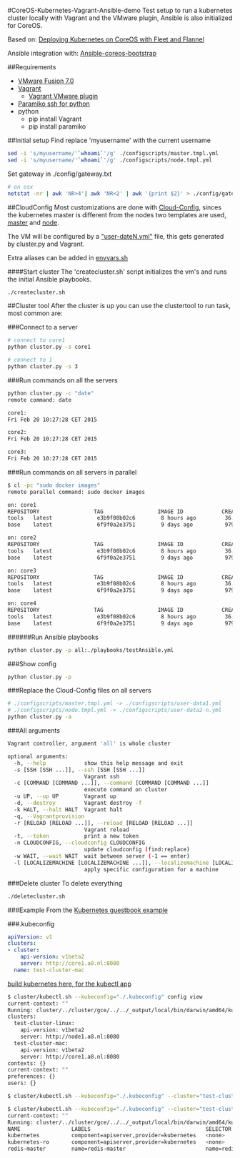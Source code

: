 #CoreOS-Kubernetes-Vagrant-Ansible-demo
Test setup to run a kubernetes cluster locally with Vagrant and the VMware plugin, Ansible is also initialized for CoreOS.

Based on:
[Deploying Kubernetes on CoreOS with Fleet and Flannel](https://github.com/kelseyhightower/kubernetes-fleet-tutorial)

Ansible integration with:
[Ansible-coreos-bootstrap](https://github.com/defunctzombie/ansible-coreos-bootstrap)


##Requirements
* [VMware Fusion 7.0](http://www.vmware.com/products/fusion/fusion-evaluation)
* [Vagrant](https://www.Vagrantup.com)
    * [Vagrant VMware plugin](http://www.vagrantup.com/VMware)
* [Paramiko ssh for python](http://docs.paramiko.org/en/1.15/)
* python
    * pip install Vagrant
    * pip install paramiko

##Initial setup
Find replace 'myusername' with the current username
```bash
sed -i 's/myusername/'`whoami`'/g' ./configscripts/master.tmpl.yml
sed -i 's/myusername/'`whoami`'/g' ./configscripts/node.tmpl.yml
```
Set gateway in ./config/gateway.txt
```bash
# on osx
netstat -nr | awk 'NR>4'| awk 'NR<2' | awk '{print $2}' > ./config/gateway.txt
```


##CloudConfig
Most customizations are done with [Cloud-Config](https://coreos.com/docs/cluster-management/setup/cloudinit-cloud-config/), sinces the kubernetes master is different from the nodes two templates are used, [master](./configscripts/master.tmpl.yml) and [node](./configscripts/node.tmpl.yml).

The VM will be configured by a ["user-dateN.yml"](./configscripts/user-data1.yml) file, this gets generated by cluster.py and Vagrant.

Extra aliases can be added in [envvars.sh](./config/envvars.sh)

####Start cluster
The 'createcluster.sh' script initializes the vm's and runs the initial Ansible playbooks.

```bash
./createcluster.sh
```

##Cluster tool
After the cluster is up you can use the clustertool to run task, most common are:

###Connect to a server
```bash
# connect to core1
python cluster.py -s core1

# connect to 1
python cluster.py -s 3
```

###Run commands on all the servers
```bash
python cluster.py -c "date"
remote command: date

core1:
Fri Feb 20 10:27:28 CET 2015

core2:
Fri Feb 20 10:27:28 CET 2015

core3:
Fri Feb 20 10:27:28 CET 2015
```

###Run commands on all servers in parallel
```bash
$ cl -pc "sudo docker images"
remote parallel command: sudo docker images

on: core1
REPOSITORY                 TAG                 IMAGE ID            CREATED             VIRTUAL SIZE
tools   latest              e3b9f08b02c6        8 hours ago         36.72 MB
base    latest              6f9f0a2e3751        9 days ago          979.8 MB

on: core2
REPOSITORY                 TAG                 IMAGE ID            CREATED             VIRTUAL SIZE
tools   latest              e3b9f08b02c6        8 hours ago         36.72 MB
base    latest              6f9f0a2e3751        9 days ago          979.8 MB

on: core3
REPOSITORY                 TAG                 IMAGE ID            CREATED             VIRTUAL SIZE
tools   latest              e3b9f08b02c6        8 hours ago         36.72 MB
base    latest              6f9f0a2e3751        9 days ago          979.8 MB

on: core4
REPOSITORY                 TAG                 IMAGE ID            CREATED             VIRTUAL SIZE
tools   latest              e3b9f08b02c6        8 hours ago         36.72 MB
base    latest              6f9f0a2e3751        9 days ago          979.8 MB
````

######Run Ansible playbooks
```bash
python cluster.py -p all:./playbooks/testAnsible.yml
```

###Show config
```bash
python cluster.py -p
```

###Replace the Cloud-Config files on all servers
```bash
# ./configscripts/master.tmpl.yml -> ./configscripts/user-data1.yml
# ./configscripts/node.tmpl.yml -> ./configscripts/user-data2-n.yml
python cluster.py -a
```

###All arguments
```bash
Vagrant controller, argument 'all' is whole cluster

optional arguments:
  -h, --help            show this help message and exit
  -s [SSH [SSH ...]], --ssh [SSH [SSH ...]]
                        Vagrant ssh
  -c [COMMAND [COMMAND ...]], --command [COMMAND [COMMAND ...]]
                        execute command on cluster
  -u UP, --up UP        Vagrant up
  -d, --destroy         Vagrant destroy -f
  -k HALT, --halt HALT  Vagrant halt
  -q, --Vagrantprovision
  -r [RELOAD [RELOAD ...]], --reload [RELOAD [RELOAD ...]]
                        Vagrant reload
  -t, --token           print a new token
  -n CLOUDCONFIG, --cloudconfig CLOUDCONFIG
                        update cloudconfig (find:replace)
  -w WAIT, --wait WAIT  wait between server (-1 == enter)
  -l [LOCALIZEMACHINE [LOCALIZEMACHINE ...]], --localizemachine [LOCALIZEMACHINE [LOCALIZEMACHINE ...]]
                        apply specific configuration for a machine
```

###Delete cluster
To delete everything

```bash
./deletecluster.sh
```

###Example
From the [Kubernetes guestbook example](https://github.com/GoogleCloudPlatform/kubernetes/tree/master/examples/guestbook)

###.kubeconfig
```yaml
apiVersion: v1
clusters:
- cluster:
    api-version: v1beta2
    server: http://core1.a8.nl:8080
  name: test-cluster-mac
```

[build kubernetes here, for the kubectl app](https://github.com/GoogleCloudPlatform/kubernetes/tree/master/build)

```bash
$ cluster/kubectl.sh --kubeconfig="./.kubeconfig" config view
current-context: ""
Running: cluster/../cluster/gce/../../_output/local/bin/darwin/amd64/kubectl --kubeconfig=./.kubeconfig config view
clusters:
  test-cluster-linux:
    api-version: v1beta2
    server: http://node1.a8.nl:8080
  test-cluster-mac:
    api-version: v1beta2
    server: http://core1.a8.nl:8080
contexts: {}
current-context: ""
preferences: {}
users: {}
```
```bash
$ cluster/kubectl.sh --kubeconfig="./.kubeconfig" --cluster="test-cluster-mac" create -f ./guestbook/redis-master-service.yaml 
```
```bash
$ cluster/kubectl.sh --kubeconfig="./.kubeconfig" --cluster="test-cluster-mac" get services
current-context: ""
Running: cluster/../cluster/gce/../../_output/local/bin/darwin/amd64/kubectl --kubeconfig=./.kubeconfig --cluster=test-cluster-mac get services
NAME                LABELS                                    SELECTOR            IP                  PORT
kubernetes          component=apiserver,provider=kubernetes   <none>              10.100.0.2          443
kubernetes-ro       component=apiserver,provider=kubernetes   <none>              10.100.0.1          80
redis-master        name=redis-master                         name=redis-master   10.100.90.132       6379
```
